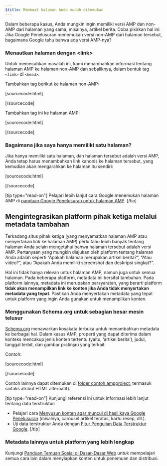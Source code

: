 ```yaml
---
$title: Membuat halaman Anda mudah ditemukan
---
```


Dalam beberapa kasus, Anda mungkin ingin memiliki versi AMP dan non-AMP dari halaman yang sama, misalnya, artikel berita. Coba pikirkan hal ini: Jika Google Penelusuran menemukan versi non-AMP dari halaman tersebut, bagaimana Google tahu bahwa ada versi AMP-nya?

### Menautkan halaman dengan &lt;link&gt;

Untuk memecahkan masalah ini, kami menambahkan informasi tentang halaman AMP ke halaman non-AMP dan sebaliknya, dalam bentuk tag `<link>` di `<head>`.

Tambahkan tag berikut ke halaman non-AMP:

[sourcecode:html]
<link rel="amphtml" href="https://www.example.com/url/to/amp/document.html">
[/sourcecode]

Tambahkan tag ini ke halaman AMP:

[sourcecode:html]
<link rel="canonical" href="https://www.example.com/url/to/full/document.html">
[/sourcecode]

### Bagaimana jika saya hanya memiliki satu halaman?

Jika hanya memiliki satu halaman, dan halaman tersebut adalah versi AMP, Anda tetap harus menambahkan link kanonis ke halaman tersebut, yang kemudian akan mengarahkan ke halaman itu sendiri:

[sourcecode:html]
<link rel="canonical" href="https://www.example.com/url/to/amp/document.html">
[/sourcecode]

[tip type="read-on"]
Pelajari lebih lanjut cara Google menemukan halaman AMP di [panduan Google Penelusuran untuk halaman AMP](https://support.google.com/webmasters/answer/6340290).
[/tip]

## Mengintegrasikan platform pihak ketiga melalui metadata tambahan

Terkadang situs pihak ketiga (yang menyematkan halaman AMP atau menyertakan link ke halaman AMP) perlu tahu lebih banyak tentang halaman Anda selain mengetahui bahwa halaman tersebut adalah versi AMP. Pertanyaan yang mungkin diajukan oleh platform tentang halaman Anda adalah seperti “Apakah halaman merupakan artikel berita?”, “Atau video?”, atau “Apakah Anda memiliki screenshot dan deskripsi singkat?”.

Hal ini tidak hanya relevan untuk halaman AMP, namun juga untuk semua halaman. Pada beberapa platform, metadata ini bersifat tambahan. Pada platform lainnya, metadata ini merupakan persyaratan, yang berarti platform **tidak akan menampilkan link ke konten jika Anda tidak menyertakan metadata yang tepat**. Pastikan Anda menyertakan metadata yang tepat untuk platform yang ingin Anda gunakan untuk menampilkan konten.

### Menggunakan Schema.org untuk sebagian besar mesin telusur

[Schema.org](http://schema.org/) menawarkan kosakata terbuka untuk menambahkan metadata ke berbagai hal. Dalam kasus AMP, properti yang dapat diterima dalam konteks mencakup jenis konten tertentu (yaitu, ‘artikel berita’), judul, tanggal terbit, dan gambar pratinjau yang terkait.

Contoh:

[sourcecode:html]
<script type="application/ld+json">
  {
    "@context": "http://schema.org",
    "@type": "NewsArticle",
    "mainEntityOfPage": "http://cdn.ampproject.org/article-metadata.html",
    "headline": "Lorem Ipsum",
    "datePublished": "1907-05-05T12:02:41Z",
    "dateModified": "1907-05-05T12:02:41Z",
    "description": "The Catiline Orations continue to beguile engineers and designers alike -- but can it stand the test of time?",
    "author": {
      "@type": "Person",
      "name": "Jordan M Adler"
    },
    "publisher": {
      "@type": "Organization",
      "name": "Google",
      "logo": {
        "@type": "ImageObject",
        "url": "http://cdn.ampproject.org/logo.jpg",
        "width": 600,
        "height": 60
      }
    },
    "image": {
      "@type": "ImageObject",
      "url": "http://cdn.ampproject.org/leader.jpg",
      "height": 2000,
      "width": 800
    }
  }
</script>
[/sourcecode]

Contoh lainnya dapat ditemukan di [folder contoh ampproject](https://github.com/ampproject/amphtml/tree/master/examples/metadata-examples), termasuk sintaks atribut HTML alternatif).

[tip type="read-on"] Kunjungi referensi ini untuk informasi lebih lanjut tentang data terstruktur:

* Pelajari cara [Menyusun konten agar muncul di hasil kaya Google Penelusuran](https://developers.google.com/search/docs/guides/mark-up-content) (misalnya, carousel artikel teratas, kartu resep, dll.).
* Uji data terstruktur Anda dengan [Fitur Pengujian Data Terstruktur Google](https://developers.google.com/structured-data/testing-tool/).
[/tip]

### Metadata lainnya untuk platform yang lebih lengkap

Kunjungi [Panduan Temuan Sosial di Dasar-Dasar Web](https://developers.google.com/web/fundamentals/discovery-and-monetization/social-discovery/) untuk mempelajari semua cara lain dalam menyiapkan konten untuk penemuan dan distribusi.
 
 
